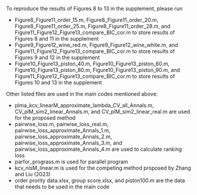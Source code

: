 To reproduce the results of Figures 8 to 13 in the supplement, please run

- Figure8_Figure11_order_15.m, Figure8_Figure11_order_20.m, Figure8_Figure11_order_25.m, Figure8_Figure11_order_28.m, and Figure11_Figure12_Figure13_compare_BIC_cor.m to store results of Figures 8 and 11 in the supplement
- Figure9_Figure12_wine_red.m, Figure9_Figure12_wine_white.m, and Figure11_Figure12_Figure13_compare_BIC_cor.m to store results of Figures 9 and 12 in the supplement
- Figure10_Figure13_piston_40.m, Figure10_Figure13_piston_60.m, Figure10_Figure13_piston_80.m, Figure10_Figure13_piston_90.m, and Figure11_Figure12_Figure13_compare_BIC_cor.m to store results of Figures 10 and 13 in the supplement

Other listed files are used in the main codes mentioned above:

- plma_kcv_linearM_approximate_lambda_CV_all_Annals.m, CV_plM_sim2_linear_Annals.m, and CV_plM_sim2_linear_real.m are used for the proposed method
- pairwise_loss.m, pairwise_loss_real.m, pairwise_loss_approximate_Annals_1.m, pairwise_loss_approximate_Annals_2.m, pairwise_loss_approximate_Annals_3.m, and pairwise_loss_approximate_Annals_4.m are used to calculate ranking loss
- parfor_prograss.m is used for parallel program
- kcv_nlsM_linear.m is used for the competing method proposed by Zhang and Liu (2023)
- order prority data.xlsx, group score.xlsx, and piston100.m are the data that needs to be used in the main code
